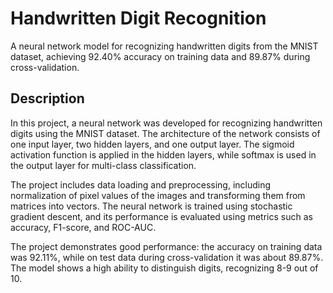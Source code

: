 # Handwritten Digit Recognition
A neural network model for recognizing handwritten digits from the MNIST dataset, achieving 92.40% accuracy on training data and 89.87% during cross-validation.

## Description
In this project, a neural network was developed for recognizing handwritten digits using the MNIST dataset. The architecture of the network consists of one input layer, two hidden layers, and one output layer. The sigmoid activation function is applied in the hidden layers, while softmax is used in the output layer for multi-class classification.

The project includes data loading and preprocessing, including normalization of pixel values of the images and transforming them from matrices into vectors. The neural network is trained using stochastic gradient descent, and its performance is evaluated using metrics such as accuracy, F1-score, and ROC-AUC.

The project demonstrates good performance: the accuracy on training data was 92.11%, while on test data during cross-validation it was about 89.87%. The model shows a high ability to distinguish digits, recognizing 8-9 out of 10.
